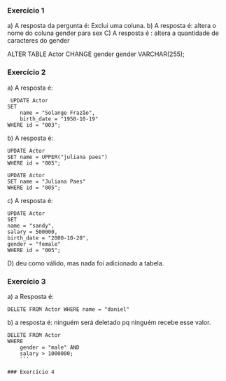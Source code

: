 ### Exercício 1
a) A resposta da pergunta é: Exclui uma coluna.
b) A resposta é: altera o nome do coluna gender para sex
C) A resposta é : altera a quantidade de caracteres do gender

ALTER TABLE Actor CHANGE gender gender VARCHAR(255);


### Exercício 2

a) A resposta é:
```
 UPDATE Actor
SET 
	name = "Solange Frazão",
	birth_date = "1950-10-19"
WHERE id = "003";
```

b) A resposta é:
```
UPDATE Actor 
SET name = UPPER("juliana paes")
WHERE id = "005";

UPDATE Actor 
SET name = "Juliana Paes"
WHERE id = "005";
```

c) A resposta é:

```
UPDATE Actor 
SET 
name = "sandy",
salary = 500000,
birth_date = "2000-10-20",
gender = "female"
WHERE id = "005";
```

D) deu como válido, mas nada foi adicionado a tabela.

### Exercício 3
a) a Resposta é:
```
DELETE FROM Actor WHERE name = "daniel"
```
b) a resposta é: ninguém será deletado pq ninguém recebe esse valor.

```
DELETE FROM Actor
WHERE
	gender = "male" AND
	salary > 1000000;
    ```
    
### Exercício 4
